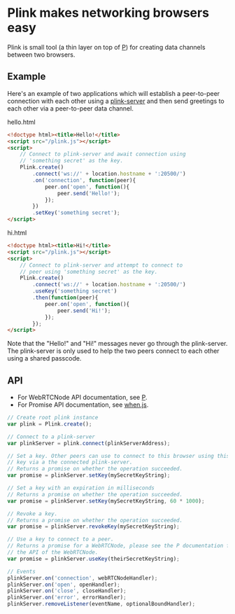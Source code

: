 # Plink makes networking browsers easy

Plink is small tool (a thin layer on top of [P](https://github.com/oztu/p))
for creating data channels between two browsers.

## Example
Here's an example of two applications which will establish
a peer-to-peer connection with each other using a 
[plink-server](http://github.com/oztu/plink-server) and
then send greetings to each other via a peer-to-peer data channel.

hello.html
```html
<!doctype html><title>Hello!</title>
<script src="/plink.js"></script>
<script>
	// Connect to plink-server and await connection using
	// 'something secret' as the key.
	Plink.create()
		.connect('ws://' + location.hostname + ':20500/')
		.on('connection', function(peer){
			peer.on('open', function(){
				peer.send('Hello!');
			});
		})
		.setKey('something secret');
</script>
```
hi.html
```html
<!doctype html><title>Hi!</title>
<script src="/plink.js"></script>
<script>
	// Connect to plink-server and attempt to connect to
	// peer using 'something secret' as the key.
	Plink.create()
		.connect('ws://' + location.hostname + ':20500/')
		.useKey('something secret')
		.then(function(peer){
			peer.on('open', function(){
				peer.send('Hi!');
			});
		});
</script>
```

Note that the "Hello!" and "Hi!" messages never go through the
plink-server. The plink-server is only used to help the two peers
connect to each other using a shared passcode. 

## API
* For WebRTCNode API documentation, see [P](https://github.com/oztu/p).
* For Promise API documentation, see [when.js](https://github.com/cujojs/when).

```javascript
// Create root plink instance
var plink = Plink.create();

// Connect to a plink-server
var plinkServer = plink.connect(plinkServerAddress);

// Set a key. Other peers can use to connect to this browser using this 
// key via a the connected plink-server.
// Returns a promise on whether the operation succeeded.
var promise = plinkServer.setKey(mySecretKeyString);

// Set a key with an expiration in milliseconds
// Returns a promise on whether the operation succeeded.
var promise = plinkServer.setKey(mySecretKeyString, 60 * 1000);

// Revoke a key.
// Returns a promise on whether the operation succeeded.
var promise = plinkServer.revokeKey(mySecretKeyString);

// Use a key to connect to a peer.
// Returns a promise for a WebRTCNode, please see the P documentation for
// the API of the WebRTCNode.
var promise = plinkServer.useKey(theirSecretKeyString);

// Events
plinkServer.on('connection', webRTCNodeHandler);
plinkServer.on('open', openHandler);
plinkServer.on('close', closeHandler);
plinkServer.on('error', errorHandler);
plinkServer.removeListener(eventName, optionalBoundHandler);
```
